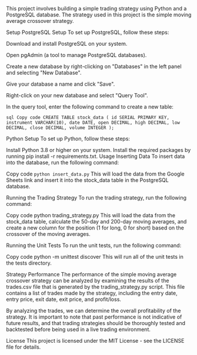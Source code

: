 This project involves building a simple trading strategy using Python and a PostgreSQL database. The strategy used in this project is the simple moving average crossover strategy.

Setup
PostgreSQL Setup
To set up PostgreSQL, follow these steps:

Download and install PostgreSQL on your system.

Open pgAdmin (a tool to manage PostgreSQL databases).

Create a new database by right-clicking on "Databases" in the left panel and selecting "New Database".

Give your database a name and click "Save".

Right-click on your new database and select "Query Tool".

In the query tool, enter the following command to create a new table:

``sql
  Copy code
  CREATE TABLE stock_data (
      id SERIAL PRIMARY KEY,
      instrument VARCHAR(10),
      date DATE,
      open DECIMAL,
      high DECIMAL,
      low DECIMAL,
      close DECIMAL,
      volume INTEGER
);``

Python Setup
To set up Python, follow these steps:

Install Python 3.8 or higher on your system.
Install the required packages by running pip install -r requirements.txt.
Usage
Inserting Data
To insert data into the database, run the following command:

Copy code
``python insert_data.py``
This will load the data from the Google Sheets link and insert it into the stock_data table in the PostgreSQL database.

Running the Trading Strategy
To run the trading strategy, run the following command:

Copy code
python trading_strategy.py
This will load the data from the stock_data table, calculate the 50-day and 200-day moving averages, and create a new column for the position (1 for long, 0 for short) based on the crossover of the moving averages.

Running the Unit Tests
To run the unit tests, run the following command:

Copy code
python -m unittest discover
This will run all of the unit tests in the tests directory.

Strategy Performance
The performance of the simple moving average crossover strategy can be analyzed by examining the results of the trades.csv file that is generated by the trading_strategy.py script. This file contains a list of trades made by the strategy, including the entry date, entry price, exit date, exit price, and profit/loss.

By analyzing the trades, we can determine the overall profitability of the strategy. It is important to note that past performance is not indicative of future results, and that trading strategies should be thoroughly tested and backtested before being used in a live trading environment.

License
This project is licensed under the MIT License - see the LICENSE file for details.
